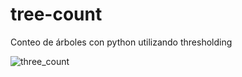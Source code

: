# tree-count

Conteo de árboles con python utilizando thresholding

![three_count](https://github.com/user-attachments/assets/2bce8cb9-f524-4318-86fe-fca6f9420d62)
